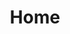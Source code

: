 ---
title: Home
layout: home
banner_title: Facilitação de inovação
banner_subtitle: Juntos, resolvemos desafios de forma criativa e inovadora
image: home-banner.jpg
services_title:
project_title: Minhas melhores colaborações
project_subtitle: Veja os projetos mais legais que colaborei.
cooperation_title: Com quem colaborei
cooperation_subtitle: Pessoas e empresas incríveis com quem colaborei (trabalhei junto).
testimonials_title: O que eles acharam
testimonials_subtitle: Saiba o que eles acharam da minha colaboração
blog_title: Novidades do blog
blog_subtitle: No blog eu escrevo sobre design, inovação, empreendedorismo e muito mais. Veja as novidades!
---